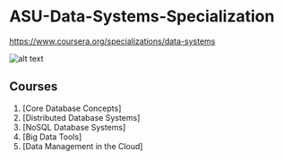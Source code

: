# ASU-Data-Systems-Specialization
https://www.coursera.org/specializations/data-systems

![alt text](https://upload.wikimedia.org/wikipedia/commons/thumb/b/b3/Arizona_State_University_logo.svg/166px-Arizona_State_University_logo.svg.png "Arizona State University")

## Courses
1. [Core Database Concepts]
2. [Distributed Database Systems]
3. [NoSQL Database Systems]
4. [Big Data Tools]
5. [Data Management in the Cloud]
